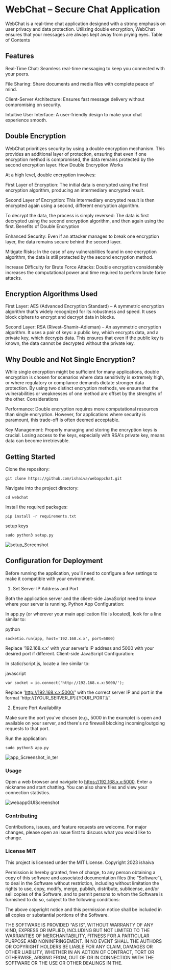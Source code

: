 
# WebChat – Secure Chat Application

WebChat is a real-time chat application designed with a strong emphasis on user privacy and data protection. Utilizing double encryption, WebChat ensures that your messages are always kept away from prying eyes.
Table of Contents

## Features

  Real-Time Chat: Seamless real-time messaging to keep you connected with your peers.
  
  File Sharing: Share documents and media files with complete peace of mind.

  Client-Server Architecture: Ensures fast message delivery without compromising on security.

  Intuitive User Interface: A user-friendly design to make your chat experience smooth.

## Double Encryption

WebChat prioritizes security by using a double encryption mechanism. This provides an additional layer of protection, ensuring that even if one encryption method is compromised, the data remains protected by the second encryption layer.
How Double Encryption Works

At a high level, double encryption involves:

First Layer of Encryption: The initial data is encrypted using the first encryption algorithm, producing an intermediary encrypted result.

Second Layer of Encryption: This intermediary encrypted result is then encrypted again using a second, different encryption algorithm.

To decrypt the data, the process is simply reversed: The data is first decrypted using the second encryption algorithm, and then again using the first.
Benefits of Double Encryption

Enhanced Security: Even if an attacker manages to break one encryption layer, the data remains secure behind the second layer.

Mitigate Risks: In the case of any vulnerabilities found in one encryption algorithm, the data is still protected by the second encryption method.

Increase Difficulty for Brute Force Attacks: Double encryption considerably increases the computational power and time required to perform brute force attacks.

## Encryption Algorithms Used

First Layer: AES (Advanced Encryption Standard) – A symmetric encryption algorithm that's widely recognized for its robustness and speed. It uses block ciphers to encrypt and decrypt data in blocks.

Second Layer: RSA (Rivest–Shamir–Adleman) – An asymmetric encryption algorithm. It uses a pair of keys: a public key, which encrypts data, and a private key, which decrypts data. This ensures that even if the public key is known, the data cannot be decrypted without the private key.

## Why Double and Not Single Encryption?

While single encryption might be sufficient for many applications, double encryption is chosen for scenarios where data sensitivity is extremely high, or where regulatory or compliance demands dictate stronger data protection. By using two distinct encryption methods, we ensure that the vulnerabilities or weaknesses of one method are offset by the strengths of the other.
Considerations

Performance: Double encryption requires more computational resources than single encryption. However, for applications where security is paramount, this trade-off is often deemed acceptable.

Key Management: Properly managing and storing the encryption keys is crucial. Losing access to the keys, especially with RSA's private key, means data can become irretrievable.

## Getting Started

Clone the repository:

    git clone https://github.com/ishaiva/webappchat.git

Navigate into the project directory:

    cd webchat

Install the required packages:

    pip install -r requirements.txt

setup keys

    sudo python3 setup.py

![setup_Screenshot](https://github.com/ishaiva/webappchat/assets/111692746/7fe705bd-b1b8-4b7f-9f59-f3f602e9ed83)

## Configuration for Deployment

Before running the application, you'll need to configure a few settings to make it compatible with your environment.
1. Set Server IP Address and Port

Both the application server and the client-side JavaScript need to know where your server is running.
Python App Configuration:

In app.py (or wherever your main application file is located), look for a line similar to:

python

    socketio.run(app, host='192.168.x.x', port=5000)

Replace '192.168.x.x' with your server's IP address and 5000 with your desired port if different.
Client-side JavaScript Configuration:

In static/script.js, locate a line similar to:

javascript

    var socket = io.connect('http://192.168.x.x:5000/');

Replace 'http://192.168.x.x:5000/' with the correct server IP and port in the format 'http://[YOUR_SERVER_IP]:[YOUR_PORT]/'.

2. Ensure Port Availability

Make sure the port you've chosen (e.g., 5000 in the example) is open and available on your server, and there's no firewall blocking incoming/outgoing requests to that port.

Run the application:

    sudo python3 app.py

![app_Screenshot_in_ter](https://github.com/ishaiva/webappchat/assets/111692746/2decd03f-b2d4-4238-8323-0bddd6582131)

### Usage

Open a web browser and navigate to https://192.168.x.x:5000. 
Enter a nickname and start chatting. You can also share files and view your connection statistics.

![webappGUIScreenshot](https://github.com/ishaiva/webappchat/assets/111692746/a5bf977e-1826-40a4-8850-22438e76499b)

### Contributing

Contributions, issues, and feature requests are welcome. For major changes, please open an issue first to discuss what you would like to change.

### License MIT

This project is licensed under the MIT License.
Copyright 2023 ishaiva

Permission is hereby granted, free of charge, to any person obtaining a copy of this software and associated documentation files (the “Software”), to deal in the Software without restriction, including without limitation the rights to use, copy, modify, merge, publish, distribute, sublicense, and/or sell copies of the Software, and to permit persons to whom the Software is furnished to do so, subject to the following conditions:

The above copyright notice and this permission notice shall be included in all copies or substantial portions of the Software.

THE SOFTWARE IS PROVIDED “AS IS”, WITHOUT WARRANTY OF ANY KIND, EXPRESS OR IMPLIED, INCLUDING BUT NOT LIMITED TO THE WARRANTIES OF MERCHANTABILITY, FITNESS FOR A PARTICULAR PURPOSE AND NONINFRINGEMENT. IN NO EVENT SHALL THE AUTHORS OR COPYRIGHT HOLDERS BE LIABLE FOR ANY CLAIM, DAMAGES OR OTHER LIABILITY, WHETHER IN AN ACTION OF CONTRACT, TORT OR OTHERWISE, ARISING FROM, OUT OF OR IN CONNECTION WITH THE SOFTWARE OR THE USE OR OTHER DEALINGS IN THE.

